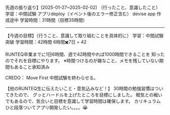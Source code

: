 先週の振り返り】(2025-01-27~2025-02-02)
（行ったこと、意識したこと）
学習：中間試験
     アプリdeploy（イベント後のエラー修正含む）
		 devise app 作成途中
学習時間：31時間（目標35時間）

***

【今週の目標】（行うこと、意識して取り組むことを具体的に）
学習：中間試験突破
学習時間：42時間
 6時間✖️7日 = 42

RUNTEQ卒業までに1日6時間、週で42時間やれば1000時間できることを
知ったのでそれを目標にやります。
※時間つけるのが雑なこと、メモを残していない期間もあること承知済み

CREDO： Move First
中間試験を終わらせる。

【他のRUNTEQ生に伝えたいこと・意気込みなど！】
30時間の勉強習慣はついてきたので、
グッとハードルを上げたところを目標にしました。
眠気との戦いでもあるので、気合いと目標を意識して学習時間は確保します。
カリキュラムひと段落ついてアプリ開発したい。。。。😭
